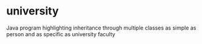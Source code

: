 # university
Java program highlighting inheritance through multiple classes as simple as person and as specific as university faculty
